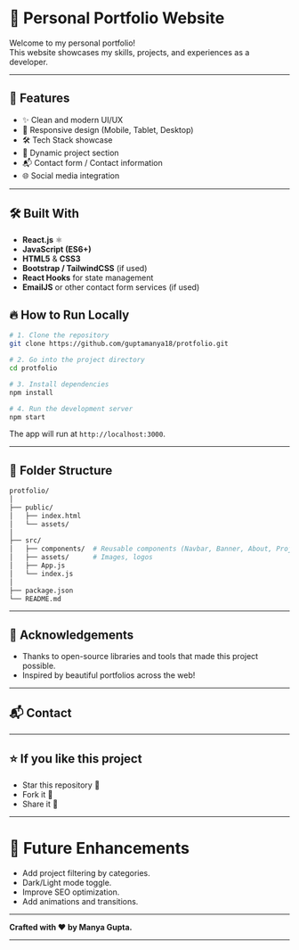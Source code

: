 # 📄 Personal Portfolio Website

Welcome to my personal portfolio!  
This website showcases my skills, projects, and experiences as a developer.


---

## 📌 Features

- ✨ Clean and modern UI/UX
- 🚀 Responsive design (Mobile, Tablet, Desktop)
- 🛠️ Tech Stack showcase
- 🧩 Dynamic project section
- 📬 Contact form / Contact information
- 🌐 Social media integration

---

## 🛠️ Built With

- **React.js** ⚛️
- **JavaScript (ES6+)**
- **HTML5** & **CSS3**
- **Bootstrap / TailwindCSS** (if used)
- **React Hooks** for state management
- **EmailJS** or other contact form services (if used)

## 🔥 How to Run Locally

```bash
# 1. Clone the repository
git clone https://github.com/guptamanya18/protfolio.git

# 2. Go into the project directory
cd protfolio

# 3. Install dependencies
npm install

# 4. Run the development server
npm start
```

The app will run at `http://localhost:3000`.

---

## 📂 Folder Structure

```bash
protfolio/
│
├── public/
│   ├── index.html
│   └── assets/
│
├── src/
│   ├── components/  # Reusable components (Navbar, Banner, About, Projects, Contact)
│   ├── assets/      # Images, logos
│   ├── App.js
│   └── index.js
│
├── package.json
└── README.md
```

---

## 🙌 Acknowledgements

- Thanks to open-source libraries and tools that made this project possible.
- Inspired by beautiful portfolios across the web!

---

## 📬 Contact

---

## ⭐️ If you like this project

- Star this repository 🌟
- Fork it 🍴
- Share it 📢

---

# 🧠 Future Enhancements

- Add project filtering by categories.
- Dark/Light mode toggle.
- Improve SEO optimization.
- Add animations and transitions.

---

**Crafted with ❤️ by Manya Gupta.**

---

